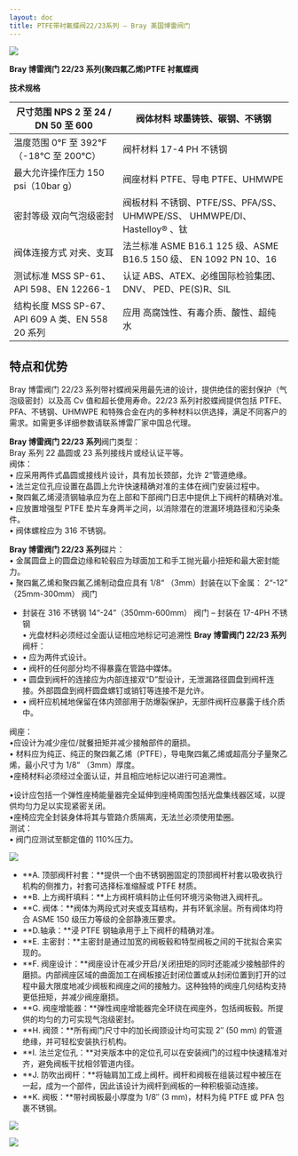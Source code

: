 ```yaml
---
layout: doc
title: PTFE带衬氟蝶阀22/23系列 – Bray 美国博雷阀门
---
```


![](/2022/09/download-7.png)

**Bray 博雷阀门 22/23 系列(聚四氟乙烯)PTFE 衬氟蝶阀**

**技术规格**

| 尺寸范围 NPS 2 至 24 / DN 50 至 600              | 阀体材料 球墨铸铁、碳钢、不锈钢                                          |
| ------------------------------------------------ | ------------------------------------------------------------------------ |
| 温度范围 0°F 至 392°F（-18°C 至 200°C）          | 阀杆材料 17-4 PH 不锈钢                                                  |
| 最大允许操作压力 150 psi（10bar g）              | 阀座材料 PTFE、导电 PTFE、UHMWPE                                         |
| 密封等级 双向气泡级密封                          | 阀板材料 不锈钢、PTFE/SS、PFA/SS、UHMWPE/SS、 UHMWPE/DI、Hastelloy® 、钛 |
| 阀体连接方式 对夹、支耳                          | 法兰标准 ASME B16.1 125 级、ASME B16.5 150 级、 EN 1092 PN 10、16        |
| 测试标准 MSS SP-61、API 598、EN 12266-1          | 认证 ABS、ATEX、必维国际检验集团、DNV、 PED、PE(S)R、SIL                 |
| 结构长度 MSS SP-67、API 609 A 类、EN 558 20 系列 | 应用 高腐蚀性、有毒介质、酸性、超纯水                                    |

## 特点和优势

Bray 博雷阀门 22/23 系列带衬蝶阀采用最先进的设计，提供绝佳的密封保护（气泡级密封）以及高 Cv 值和超长使用寿命。22/23 系列衬胶蝶阀提供包括 PTFE、PFA、不锈钢、UHMWPE 和特殊合金在内的多种材料以供选择，满足不同客户的需求。如需更多详细参数请联系博雷厂家中国总代理。

**Bray 博雷阀门 22/23 系列**阀门类型：  
Bray 系列 22 晶圆或 23 系列接线片或经认证平等。  
阀体：  
• 应采用两件式晶圆或接线片设计，具有加长颈部，允许 2“管道绝缘。  
• 法兰定位孔应设置在晶圆上允许快速精确对准的主体在阀门安装过程中。  
• 聚四氟乙烯浸渍钢轴承应为在上部和下部阀门日志中提供上下阀杆的精确对准。  
• 应放置增强型 PTFE 垫片车身两半之间，以消除潜在的泄漏环境路径和污染条件。  
• 阀体螺栓应为 316 不锈钢。

**Bray 博雷阀门 22/23 系列**碟片：  
• 金属圆盘上的圆盘边缘和轮毂应为球面加工和手工抛光最小扭矩和最大密封能力。  
• 聚四氟乙烯和聚四氟乙烯制动盘应具有 1/8“ （3mm）封装在以下金属： 2“-12” （25mm-300mm） 阀门

- 封装在 316 不锈钢 14“-24”（350mm-600mm） 阀门 – 封装在 17-4PH 不锈钢  
  • 光盘材料必须经过全面认证相应地标记可追溯性
  **Bray 博雷阀门 22/23 系列**阀杆：
- • 应为两件式设计。
- • 阀杆的任何部分均不得暴露在管路中媒体。
- • 圆盘到阀杆的连接应为内部连接双“D”型设计，无泄漏路径圆盘到阀杆连接。外部圆盘到阀杆圆盘螺钉或销钉等连接不是允许。
- • 阀杆应机械地保留在体内颈部用于防爆裂保护，无部件阀杆应暴露于线介质中。

阀座：  
•应设计为减少座位/就餐扭矩并减少接触部件的磨损。  
• 材料应为纯正、纯正的聚四氟乙烯（PTFE），导电聚四氟乙烯或超高分子量聚乙烯，最小尺寸为 1/8“ （3mm）厚度。  
•座椅材料必须经过全面认证，并且相应地标记以进行可追溯性。

•设计应包括一个弹性座椅能量器完全延伸到座椅周围包括光盘集线器区域，以提供均匀力足以实现紧密关闭。  
•座椅应完全封装身体将其与管路介质隔离，无法兰必须使用垫圈。  
测试：  
• 阀门应测试至额定值的 110%压力。

![](/2022/09/download-10-721x1024.png)

- **A. 顶部阀杆衬套：**提供一个由不锈钢圈固定的顶部阀杆衬套以吸收执行机构的侧推力，衬套可选择标准缩醛或 PTFE 材质。
- **B. 上方阀杆填料：**上方阀杆填料防止任何环境污染物进入阀杆孔。
- **C. 阀体：**阀体为两段式对夹或支耳结构，并有环氧涂层。所有阀体均符合 ASME 150 级压力等级的全部静液压要求。
- **D.轴承：**浸 PTFE 钢轴承用于上下阀杆的精确对准。
- **E. 主密封：**主密封是通过加宽的阀板毂和特型阀板之间的干扰拟合来实现的。
- **F. 阀座设计：**阀座设计在减少开启/关闭扭矩的同时还能减少接触部件的磨损。内部阀座区域的曲面加工在阀板接近封闭位置或从封闭位置到打开的过程中最大限度地减少阀板和阀座之间的接触力。这种独特的阀座几何结构支持更低扭矩，并减少阀座磨损。
- **G. 阀座增能器：**弹性阀座增能器完全环绕在阀座外，包括阀板毂。所提供的均匀的力可实现气泡级密封。
- **H. 阀颈：**所有阀门尺寸中的加长阀颈设计均可实现 2″ (50 mm) 的管道绝缘，并可轻松安装执行机构。
- **I. 法兰定位孔：**对夹版本中的定位孔可以在安装阀门的过程中快速精准对齐，避免阀板干扰相邻管道内径。
- **J. 防吹出阀杆：**将轴肩加工成上阀杆。阀杆和阀板在组装过程中被压在一起，成为一个部件，因此该设计为阀杆到阀板的一种积极驱动连接。
- **K. 阀板：**带衬阀板最小厚度为 1/8″ (3 mm)，材料为纯 PTFE 或 PFA 包裹不锈钢。

![](/2022/10/%E6%88%AA%E5%B1%8F2022-10-17-%E4%B8%8A%E5%8D%8810.46.10-1024x556.png)

![](/2022/10/%E6%88%AA%E5%B1%8F2022-10-17-%E4%B8%8A%E5%8D%8810.46.17-1024x562.png)
